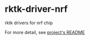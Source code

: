# rktk-driver-nrf

rktk drivers for nrf chip

For more detail, see [project's README](https://github.com/nazo6/rktk)
